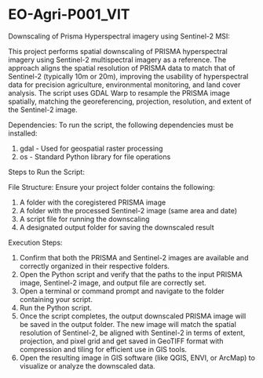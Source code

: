 # EO-Agri-P001_VIT
Downscaling of Prisma Hyperspectral imagery using Sentinel-2 MSI:

This project performs spatial downscaling of PRISMA hyperspectral imagery using Sentinel-2 multispectral imagery as a reference.
The approach aligns the spatial resolution of PRISMA data to match that of Sentinel-2 (typically 10m or 20m), improving the usability of hyperspectral data for precision agriculture, environmental monitoring, and land cover analysis. The script uses GDAL Warp to resample the PRISMA image spatially, matching the georeferencing, projection, resolution, and extent of the Sentinel-2 image.

Dependencies: 
To run the script, the following dependencies must be installed:
1. gdal	- Used for geospatial raster processing
2. os	- Standard Python library for file operations

Steps to Run the Script:

File Structure:
Ensure your project folder contains the following:
1. A folder with the coregistered PRISMA image
2. A folder with the processed Sentinel-2 image (same area and date)
3. A script file for running the downscaling
4. A designated output folder for saving the downscaled result

Execution Steps:
1. Confirm that both the PRISMA and Sentinel-2 images are available and correctly organized in their respective folders.
2. Open the Python script and verify that the paths to the input PRISMA image, Sentinel-2 image, and output file are correctly set.
3. Open a terminal or command prompt and navigate to the folder containing your script.
4. Run the Python script.
5. Once the script completes, the output downscaled PRISMA image will be saved in the output folder. The new image will match the spatial resolution of Sentinel-2, be aligned with Sentinel-2 in terms of extent, projection, and pixel grid and get saved in GeoTIFF format with compression and tiling for efficient use in GIS tools.
6. Open the resulting image in GIS software (like QGIS, ENVI, or ArcMap) to visualize or analyze the downscaled data.

